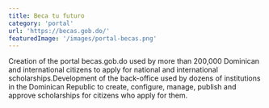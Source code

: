 ```yaml
---
title: Beca tu futuro
category: 'portal'
url: 'https://becas.gob.do/'
featuredImage: '/images/portal-becas.png'
---
```


Creation of the portal becas.gob.do used by more than 200,000 Dominican and international citizens to apply for national and international scholarships.Development of the back-office used by dozens of institutions in the Dominican Republic to create, configure, manage, publish and approve scholarships for citizens who apply for them.

